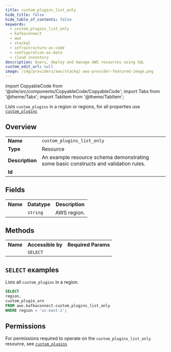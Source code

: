 ```yaml
---
title: custom_plugins_list_only
hide_title: false
hide_table_of_contents: false
keywords:
  - custom_plugins_list_only
  - kafkaconnect
  - aws
  - stackql
  - infrastructure-as-code
  - configuration-as-data
  - cloud inventory
description: Query, deploy and manage AWS resources using SQL
custom_edit_url: null
image: /img/providers/aws/stackql-aws-provider-featured-image.png
---
```


import CopyableCode from '@site/src/components/CopyableCode/CopyableCode';
import Tabs from '@theme/Tabs';
import TabItem from '@theme/TabItem';

Lists <code>custom_plugins</code> in a region or regions, for all properties use <a href="/providers/aws/serviceName/custom_plugins/"><code>custom_plugins</code></a>

## Overview
<table><tbody>
<tr><td><b>Name</b></td><td><code>custom_plugins_list_only</code></td></tr>
<tr><td><b>Type</b></td><td>Resource</td></tr>
<tr><td><b>Description</b></td><td>An example resource schema demonstrating some basic constructs and validation rules.</td></tr>
<tr><td><b>Id</b></td><td><CopyableCode code="aws.kafkaconnect.custom_plugins_list_only" /></td></tr>
</tbody></table>

## Fields
<table><tbody><tr><th>Name</th><th>Datatype</th><th>Description</th></tr><tr><td><CopyableCode code="region" /></td><td><code>string</code></td><td>AWS region.</td></tr>
</tbody></table>

## Methods

<table><tbody>
  <tr>
    <th>Name</th>
    <th>Accessible by</th>
    <th>Required Params</th>
  </tr>
  <tr>
    <td><CopyableCode code="list_resources" /></td>
    <td><code>SELECT</code></td>
    <td><CopyableCode code="region" /></td>
  </tr>
</tbody></table>

## `SELECT` examples
Lists all <code>custom_plugins</code> in a region.
```sql
SELECT
region,
custom_plugin_arn
FROM aws.kafkaconnect.custom_plugins_list_only
WHERE region = 'us-east-1';
```


## Permissions

For permissions required to operate on the <code>custom_plugins_list_only</code> resource, see <a href="/providers/aws/kafkaconnect/custom_plugins/#permissions"><code>custom_plugins</code></a>

